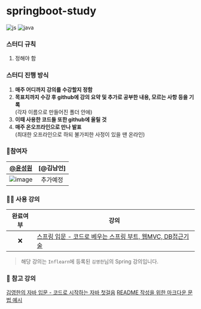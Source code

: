 # springboot-study
![js](https://img.shields.io/badge/Spring-6DB33F?style=for-the-badge&logo=spring&logoColor=white) ![java](https://img.shields.io/badge/Java-ED8B00?style=for-the-badge&logo=openjdk&logoColor=white) 

### 스터디 규칙
1. 정해야 함 

### 스터디 진행 방식
1. **매주 어디까지 강의를 수강할지 정함**
2. **목표치까지 수강 후 github에 강의 요약 및 추가로 공부한 내용, 모르는 사항 등을 기록**  
   (각자 이름으로 만들어진 폴더 안에)
3. **이때 사용한 코드들 또한 github에 올릴 것**    
4. **매주 온오프라인으로 만나 발표**  
   (최대한 오프라인으로 하되 불가피한 사정이 있을 땐 온라인)

### 🙆참여자
|[@윤성원](https://github.com/Zepelown)|[@김남언]
|:---:|:---:|
|![image](https://github.com/Zepelown/springboot-study/assets/49135677/28107484-6347-460a-ab2f-de71cb80a932)|추가예정

### 👩‍💻 사용 강의
|완료여부|강의|
|:---:|---|
|:x:|[스프링 입문 - 코드로 베우는 스프링 부트, 웹MVC, DB접근기술](https://inf.run/hivx6)|
> 해당 강의는 `Inflearn`에 등록된 `김영한`님의 Spring 강의입니다.

### 📖 참고 강의
[김영한의 자바 입문 - 코드로 시작하는 자바 첫걸음](https://www.inflearn.com/course/%EA%B9%80%EC%98%81%ED%95%9C%EC%9D%98-%EC%9E%90%EB%B0%94-%EC%9E%85%EB%AC%B8#curriculum)
[README 작성을 위한 마크다운 문법 예시](https://gist.github.com/ihoneymon/652be052a0727ad59601)
